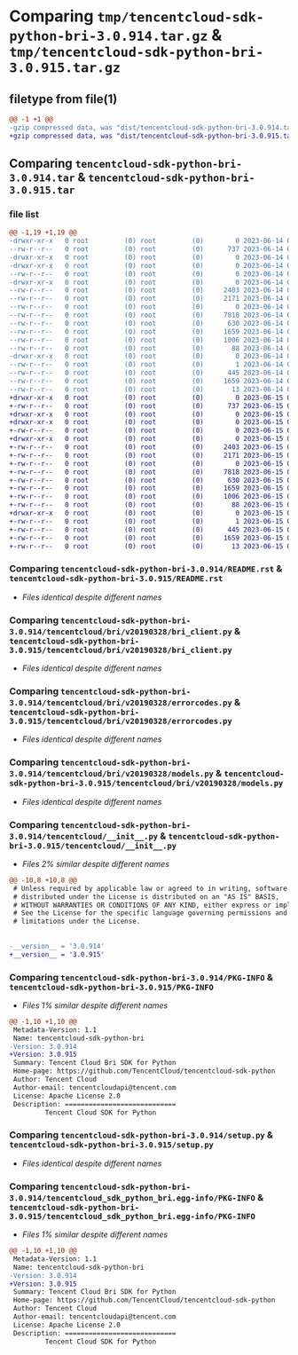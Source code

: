 # Comparing `tmp/tencentcloud-sdk-python-bri-3.0.914.tar.gz` & `tmp/tencentcloud-sdk-python-bri-3.0.915.tar.gz`

## filetype from file(1)

```diff
@@ -1 +1 @@
-gzip compressed data, was "dist/tencentcloud-sdk-python-bri-3.0.914.tar", last modified: Wed Jun 14 00:20:00 2023, max compression
+gzip compressed data, was "dist/tencentcloud-sdk-python-bri-3.0.915.tar", last modified: Thu Jun 15 00:19:13 2023, max compression
```

## Comparing `tencentcloud-sdk-python-bri-3.0.914.tar` & `tencentcloud-sdk-python-bri-3.0.915.tar`

### file list

```diff
@@ -1,19 +1,19 @@
-drwxr-xr-x   0 root         (0) root         (0)        0 2023-06-14 00:20:00.000000 tencentcloud-sdk-python-bri-3.0.914/
--rw-r--r--   0 root         (0) root         (0)      737 2023-06-14 00:20:00.000000 tencentcloud-sdk-python-bri-3.0.914/README.rst
-drwxr-xr-x   0 root         (0) root         (0)        0 2023-06-14 00:20:00.000000 tencentcloud-sdk-python-bri-3.0.914/tencentcloud/
-drwxr-xr-x   0 root         (0) root         (0)        0 2023-06-14 00:20:00.000000 tencentcloud-sdk-python-bri-3.0.914/tencentcloud/bri/
--rw-r--r--   0 root         (0) root         (0)        0 2023-06-14 00:20:00.000000 tencentcloud-sdk-python-bri-3.0.914/tencentcloud/bri/__init__.py
-drwxr-xr-x   0 root         (0) root         (0)        0 2023-06-14 00:20:00.000000 tencentcloud-sdk-python-bri-3.0.914/tencentcloud/bri/v20190328/
--rw-r--r--   0 root         (0) root         (0)     2403 2023-06-14 00:20:00.000000 tencentcloud-sdk-python-bri-3.0.914/tencentcloud/bri/v20190328/bri_client.py
--rw-r--r--   0 root         (0) root         (0)     2171 2023-06-14 00:20:00.000000 tencentcloud-sdk-python-bri-3.0.914/tencentcloud/bri/v20190328/errorcodes.py
--rw-r--r--   0 root         (0) root         (0)        0 2023-06-14 00:20:00.000000 tencentcloud-sdk-python-bri-3.0.914/tencentcloud/bri/v20190328/__init__.py
--rw-r--r--   0 root         (0) root         (0)     7818 2023-06-14 00:20:00.000000 tencentcloud-sdk-python-bri-3.0.914/tencentcloud/bri/v20190328/models.py
--rw-r--r--   0 root         (0) root         (0)      630 2023-06-14 00:20:00.000000 tencentcloud-sdk-python-bri-3.0.914/tencentcloud/__init__.py
--rw-r--r--   0 root         (0) root         (0)     1659 2023-06-14 00:20:00.000000 tencentcloud-sdk-python-bri-3.0.914/PKG-INFO
--rw-r--r--   0 root         (0) root         (0)     1006 2023-06-14 00:20:00.000000 tencentcloud-sdk-python-bri-3.0.914/setup.py
--rw-r--r--   0 root         (0) root         (0)       88 2023-06-14 00:20:00.000000 tencentcloud-sdk-python-bri-3.0.914/setup.cfg
-drwxr-xr-x   0 root         (0) root         (0)        0 2023-06-14 00:20:00.000000 tencentcloud-sdk-python-bri-3.0.914/tencentcloud_sdk_python_bri.egg-info/
--rw-r--r--   0 root         (0) root         (0)        1 2023-06-14 00:20:00.000000 tencentcloud-sdk-python-bri-3.0.914/tencentcloud_sdk_python_bri.egg-info/dependency_links.txt
--rw-r--r--   0 root         (0) root         (0)      445 2023-06-14 00:20:00.000000 tencentcloud-sdk-python-bri-3.0.914/tencentcloud_sdk_python_bri.egg-info/SOURCES.txt
--rw-r--r--   0 root         (0) root         (0)     1659 2023-06-14 00:20:00.000000 tencentcloud-sdk-python-bri-3.0.914/tencentcloud_sdk_python_bri.egg-info/PKG-INFO
--rw-r--r--   0 root         (0) root         (0)       13 2023-06-14 00:20:00.000000 tencentcloud-sdk-python-bri-3.0.914/tencentcloud_sdk_python_bri.egg-info/top_level.txt
+drwxr-xr-x   0 root         (0) root         (0)        0 2023-06-15 00:19:13.000000 tencentcloud-sdk-python-bri-3.0.915/
+-rw-r--r--   0 root         (0) root         (0)      737 2023-06-15 00:19:13.000000 tencentcloud-sdk-python-bri-3.0.915/README.rst
+drwxr-xr-x   0 root         (0) root         (0)        0 2023-06-15 00:19:13.000000 tencentcloud-sdk-python-bri-3.0.915/tencentcloud/
+drwxr-xr-x   0 root         (0) root         (0)        0 2023-06-15 00:19:13.000000 tencentcloud-sdk-python-bri-3.0.915/tencentcloud/bri/
+-rw-r--r--   0 root         (0) root         (0)        0 2023-06-15 00:19:13.000000 tencentcloud-sdk-python-bri-3.0.915/tencentcloud/bri/__init__.py
+drwxr-xr-x   0 root         (0) root         (0)        0 2023-06-15 00:19:13.000000 tencentcloud-sdk-python-bri-3.0.915/tencentcloud/bri/v20190328/
+-rw-r--r--   0 root         (0) root         (0)     2403 2023-06-15 00:19:13.000000 tencentcloud-sdk-python-bri-3.0.915/tencentcloud/bri/v20190328/bri_client.py
+-rw-r--r--   0 root         (0) root         (0)     2171 2023-06-15 00:19:13.000000 tencentcloud-sdk-python-bri-3.0.915/tencentcloud/bri/v20190328/errorcodes.py
+-rw-r--r--   0 root         (0) root         (0)        0 2023-06-15 00:19:13.000000 tencentcloud-sdk-python-bri-3.0.915/tencentcloud/bri/v20190328/__init__.py
+-rw-r--r--   0 root         (0) root         (0)     7818 2023-06-15 00:19:13.000000 tencentcloud-sdk-python-bri-3.0.915/tencentcloud/bri/v20190328/models.py
+-rw-r--r--   0 root         (0) root         (0)      630 2023-06-15 00:19:13.000000 tencentcloud-sdk-python-bri-3.0.915/tencentcloud/__init__.py
+-rw-r--r--   0 root         (0) root         (0)     1659 2023-06-15 00:19:13.000000 tencentcloud-sdk-python-bri-3.0.915/PKG-INFO
+-rw-r--r--   0 root         (0) root         (0)     1006 2023-06-15 00:19:13.000000 tencentcloud-sdk-python-bri-3.0.915/setup.py
+-rw-r--r--   0 root         (0) root         (0)       88 2023-06-15 00:19:13.000000 tencentcloud-sdk-python-bri-3.0.915/setup.cfg
+drwxr-xr-x   0 root         (0) root         (0)        0 2023-06-15 00:19:13.000000 tencentcloud-sdk-python-bri-3.0.915/tencentcloud_sdk_python_bri.egg-info/
+-rw-r--r--   0 root         (0) root         (0)        1 2023-06-15 00:19:13.000000 tencentcloud-sdk-python-bri-3.0.915/tencentcloud_sdk_python_bri.egg-info/dependency_links.txt
+-rw-r--r--   0 root         (0) root         (0)      445 2023-06-15 00:19:13.000000 tencentcloud-sdk-python-bri-3.0.915/tencentcloud_sdk_python_bri.egg-info/SOURCES.txt
+-rw-r--r--   0 root         (0) root         (0)     1659 2023-06-15 00:19:13.000000 tencentcloud-sdk-python-bri-3.0.915/tencentcloud_sdk_python_bri.egg-info/PKG-INFO
+-rw-r--r--   0 root         (0) root         (0)       13 2023-06-15 00:19:13.000000 tencentcloud-sdk-python-bri-3.0.915/tencentcloud_sdk_python_bri.egg-info/top_level.txt
```

### Comparing `tencentcloud-sdk-python-bri-3.0.914/README.rst` & `tencentcloud-sdk-python-bri-3.0.915/README.rst`

 * *Files identical despite different names*

### Comparing `tencentcloud-sdk-python-bri-3.0.914/tencentcloud/bri/v20190328/bri_client.py` & `tencentcloud-sdk-python-bri-3.0.915/tencentcloud/bri/v20190328/bri_client.py`

 * *Files identical despite different names*

### Comparing `tencentcloud-sdk-python-bri-3.0.914/tencentcloud/bri/v20190328/errorcodes.py` & `tencentcloud-sdk-python-bri-3.0.915/tencentcloud/bri/v20190328/errorcodes.py`

 * *Files identical despite different names*

### Comparing `tencentcloud-sdk-python-bri-3.0.914/tencentcloud/bri/v20190328/models.py` & `tencentcloud-sdk-python-bri-3.0.915/tencentcloud/bri/v20190328/models.py`

 * *Files identical despite different names*

### Comparing `tencentcloud-sdk-python-bri-3.0.914/tencentcloud/__init__.py` & `tencentcloud-sdk-python-bri-3.0.915/tencentcloud/__init__.py`

 * *Files 2% similar despite different names*

```diff
@@ -10,8 +10,8 @@
 # Unless required by applicable law or agreed to in writing, software
 # distributed under the License is distributed on an "AS IS" BASIS,
 # WITHOUT WARRANTIES OR CONDITIONS OF ANY KIND, either express or implied.
 # See the License for the specific language governing permissions and
 # limitations under the License.
 
 
-__version__ = '3.0.914'
+__version__ = '3.0.915'
```

### Comparing `tencentcloud-sdk-python-bri-3.0.914/PKG-INFO` & `tencentcloud-sdk-python-bri-3.0.915/PKG-INFO`

 * *Files 1% similar despite different names*

```diff
@@ -1,10 +1,10 @@
 Metadata-Version: 1.1
 Name: tencentcloud-sdk-python-bri
-Version: 3.0.914
+Version: 3.0.915
 Summary: Tencent Cloud Bri SDK for Python
 Home-page: https://github.com/TencentCloud/tencentcloud-sdk-python
 Author: Tencent Cloud
 Author-email: tencentcloudapi@tencent.com
 License: Apache License 2.0
 Description: ============================
         Tencent Cloud SDK for Python
```

### Comparing `tencentcloud-sdk-python-bri-3.0.914/setup.py` & `tencentcloud-sdk-python-bri-3.0.915/setup.py`

 * *Files identical despite different names*

### Comparing `tencentcloud-sdk-python-bri-3.0.914/tencentcloud_sdk_python_bri.egg-info/PKG-INFO` & `tencentcloud-sdk-python-bri-3.0.915/tencentcloud_sdk_python_bri.egg-info/PKG-INFO`

 * *Files 1% similar despite different names*

```diff
@@ -1,10 +1,10 @@
 Metadata-Version: 1.1
 Name: tencentcloud-sdk-python-bri
-Version: 3.0.914
+Version: 3.0.915
 Summary: Tencent Cloud Bri SDK for Python
 Home-page: https://github.com/TencentCloud/tencentcloud-sdk-python
 Author: Tencent Cloud
 Author-email: tencentcloudapi@tencent.com
 License: Apache License 2.0
 Description: ============================
         Tencent Cloud SDK for Python
```

